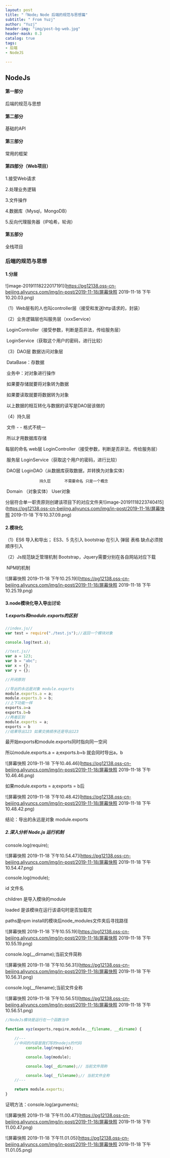 ```yaml
---
layout: post
title: "「Node」Node 后端的规范与思想篇"
subtitle: " From Yuzj"
author: "Yuzj"
header-img: "img/post-bg-web.jpg"
header-mask: 0.3
catalog: true
tags:
- 后端
- NodeJS

---
```


## NodeJs

#### 第一部分

后端的规范与思想

#### 第二部分

基础的API

#### 第三部分

常用的框架

#### 第四部分（Web项目）

1.接受Web请求

2.处理业务逻辑

3.文件操作

4.数据库（Mysql，MongoDB）

5.反向代理服务器（IP哈希，轮询）

#### 第五部分

全栈项目

### 后端的规范与思想

#### 1.分层

![image-20191118222017191](https://pg12138.oss-cn-beijing.aliyuncs.com/img/in-post/2019-11-18/屏幕快照 2019-11-18 下午10.20.03.png)

（1）Web层有的人也叫controller层（接受和发送http请求的，封装）

（2）业务逻辑层也叫服务层（xxxService）

​		  LoginController（接受参数，判断是否非法，传给服务层）

​		  LoginService（获取这个用户的密码，进行比较）

（3）DAO层 数据访问对象层

​		  DataBase：存数据

​		  业务中：对对象进行操作

​		  如果要存储就要将对象转为数据

​		  如果要读取就要将数据转为对象

​		  以上数据的相互转化与数据的读写是DAO层该做的

（4）持久层

​		  文件 - - 格式不统一	

​		  所以才用数据库存储



每层的命名 web层	  LoginController（接受参数，判断是否非法，传给服务层）

​		 		   服务层      LoginService（获取这个用户的密码，进行比较）	

​	 		   	DAO层      LoginDAO（从数据库获取数据，并转换为对象实体）

 				   持久层      不需要命名 只是一个概念

​					Domain  （对象实体） User对象

分层符合单一职责原则创建该项目下的对应文件夹![image-20191118223740415](https://pg12138.oss-cn-beijing.aliyuncs.com/img/in-post/2019-11-18/屏幕快照 2019-11-18 下午10.37.09.png)

#### 2.模块化

（1）ES6 导入和导出； ES3、5 先引入 bootstrap 在引入 弹层 表格 缺点必须按顺序引入

（2）Js规范缺乏管理机制 Bootstrap，Jquery需要分别在各自网站对应下载

​		 NPM的机制

![屏幕快照 2019-11-18 下午10.25.19](https://pg12138.oss-cn-beijing.aliyuncs.com/img/in-post/2019-11-18/屏幕快照 2019-11-18 下午10.25.19.png)

#### 3.node模块化导入导出讨论

##### 1.exports和module.exports的区别

```js
//index.js//
var test = require("./test.js");//返回一个模块对象

console.log(test.a);

//test.js//
var a = 123;
var b = "abc";
var x = {};
var y = {};

//开闭原则

//导出的永远是对象 module.exports
module.exports.a = a;
module.exports.b = b;
//上下功能一样
exports.a=a
exports.b=b
//两者区别 
module.exports = a;
exports = b
//结果导出123 如果交换顺序还是导出123

```

最开始exports和module.exports同时指向同一空间

所以module.exports.a = a;exports.b=b 就会同时导出a，b

![屏幕快照 2019-11-18 下午10.46.46](https://pg12138.oss-cn-beijing.aliyuncs.com/img/in-post/2019-11-18/屏幕快照 2019-11-18 下午10.46.46.png)

如果module.exports = a;exports = b后

![屏幕快照 2019-11-18 下午10.48.42](https://pg12138.oss-cn-beijing.aliyuncs.com/img/in-post/2019-11-18/屏幕快照 2019-11-18 下午10.48.42.png)

结论：导出的永远是对象 module.exports

##### 2.深入分析 Node.js 运行机制

console.log(require);

![屏幕快照 2019-11-18 下午10.54.47](https://pg12138.oss-cn-beijing.aliyuncs.com/img/in-post/2019-11-18/屏幕快照 2019-11-18 下午10.54.47.png)

console.log(module);

id 文件名

children 是导入模块的module

loaded 是该模块在运行该语句时是否加载完

paths是npm install的模块后node_modules文件夹后寻找路径

![屏幕快照 2019-11-18 下午10.55.19](https://pg12138.oss-cn-beijing.aliyuncs.com/img/in-post/2019-11-18/屏幕快照 2019-11-18 下午10.55.19.png)

console.log(__dirname);当前文件简称

![屏幕快照 2019-11-18 下午10.56.31](https://pg12138.oss-cn-beijing.aliyuncs.com/img/in-post/2019-11-18/屏幕快照 2019-11-18 下午10.56.31.png)

console.log(__filename);当前文件全称

![屏幕快照 2019-11-18 下午10.56.51](https://pg12138.oss-cn-beijing.aliyuncs.com/img/in-post/2019-11-18/屏幕快照 2019-11-18 下午10.56.51.png)

```js
//NodeJs模块是运行在一个函数当中

function xyz(exports,require,module,__filename, __dirname) {

    //---
    //中间的内容是我们写的nodejs的代码
 		 console.log(require);

		 console.log(module);

		 console.log(__dirname);// 当前文件简称

		 console.log(__filename);// 当前文件全称
    //---

    return module.exports;
}
```

证明方法：console.log(arguments);

![屏幕快照 2019-11-18 下午11.00.47](https://pg12138.oss-cn-beijing.aliyuncs.com/img/in-post/2019-11-18/屏幕快照 2019-11-18 下午11.00.47.png)

![屏幕快照 2019-11-18 下午11.01.05](https://pg12138.oss-cn-beijing.aliyuncs.com/img/in-post/2019-11-18/屏幕快照 2019-11-18 下午11.01.05.png)



